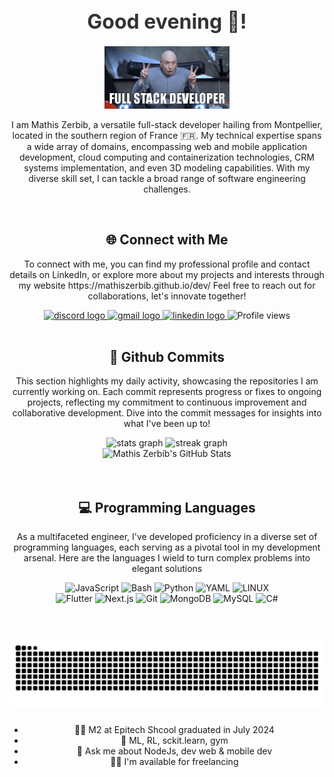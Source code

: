 


<div align="center" style="margin: 20px 0;">
 <h2 style="font-size: 2rem; color: #333; margin-bottom: 10px;">Good evening 🌇!</h2>
</div>



<div align="center">
<p> <img height="100" src="https://raw.githubusercontent.com/MathisZerbib/MathisZerbib/main/fullstackdeveloper.gif" alt="funny developper gif"/> </p>
    <p>I am Mathis Zerbib, a versatile full-stack developer hailing from Montpellier, located in the southern region of France 🇫🇷. My technical expertise spans a wide array of domains, encompassing web and mobile application development, cloud computing and containerization technologies, CRM systems implementation, and even 3D modeling capabilities. With my diverse skill set, I can tackle a broad range of software engineering challenges.</p>
</div>

<br clear="both">




### 



<div align="center">
<h2 align="center" class="section-heading">🌐 Connect with Me</h2>
<p> To connect with me, you can find my professional profile and contact details on LinkedIn, or explore more about my projects and interests through my website https://mathiszerbib.github.io/dev/ 
Feel free to reach out for collaborations, let's innovate together! </p>
<div align="center">
  <a href="https://discord.com/users/564153086201823232" target="_blank">
    <img src="https://img.shields.io/static/v1?message=Discord&logo=discord&label=&color=7289DA&logoColor=white&labelColor=&style=for-the-badge" height="35" alt="discord logo" />
  </a>
  <a href="mailto:mathis.zerbib@gmail.com" target="_blank">
    <img src="https://img.shields.io/static/v1?message=Gmail&logo=gmail&label=&color=D14836&logoColor=white&labelColor=&style=for-the-badge" height="35" alt="gmail logo" />
  </a>
  <a href="https://www.linkedin.com/in/mathis-zerbib-55b4a8163/" target="_blank">
    <img src="https://img.shields.io/static/v1?message=LinkedIn&logo=linkedin&label=&color=0077B5&logoColor=white&labelColor=&style=for-the-badge" height="35" alt="linkedin logo" />
  </a>
<img src="https://komarev.com/ghpvc/?username=mathisZerbib&style=for-the-badge" alt="Profile views" />
</div>


<br clear="both">



 
###



<div align="center">
 
   <h2>🚀 Github Commits</h2>
    <p>This section highlights my daily activity, showcasing the repositories I am currently working on. Each commit represents progress or fixes to ongoing projects, reflecting my commitment to continuous improvement and collaborative development. Dive into the commit messages for insights into what I've been up to!</p>


<div align="center">
<img src="https://github-readme-stats.vercel.app/api?username=MathisZerbib&show_icons=true&include_all_commits=true&count_private=true&disable_animations=false&theme=dracula&locale=en&hide_border=false" height="150" alt="stats graph" />
  
 <img src="https://streak-stats.demolab.com?user=MathisZerbib&locale=en&mode=daily&theme=dracula&hide_border=false&border_radius=5" height="150" alt="streak graph" />
</div>

<div align="center">
     <img src="https://github-profile-summary-cards.vercel.app/api/cards/profile-details?username=mathisZerbib&theme=github_dark" alt="Mathis Zerbib's GitHub Stats"/>
</div>


<br clear="both">


<br clear="both">




<h2 align="center" class="section-heading">💻 Programming Languages</h2>
<p> As a multifaceted engineer, I've developed proficiency in a diverse set of programming languages, each serving as a pivotal tool in my development arsenal. Here are the languages I wield to turn complex problems into elegant solutions</p>
<div align="center">
  <img src="https://img.shields.io/badge/JavaScript-F7DF1E?style=for-the-badge&logo=javascript&logoColor=black" alt="JavaScript"/>
  <img src="https://img.shields.io/badge/Bash-4EAA25?style=for-the-badge&logo=gnu-bash&logoColor=white" alt="Bash"/>
  <img src="https://img.shields.io/badge/Python-F7DF1E?style=for-the-badge&logo=python&logoColor=blue" alt="Python"/>
  <img src="https://img.shields.io/badge/YAML-0A0A0A?style=for-the-badge&logo=yaml&logoColor=purple" alt="YAML"/>
  <img src="https://img.shields.io/badge/LINUX-0A0A0A?style=for-the-badge&logo=linux&logoColor=white" alt="LINUX"/>

 <br clear="both">
  <img src="https://img.shields.io/badge/Flutter-0096D8?style=for-the-badge&logo=flutter&logoColor=blue" alt="Flutter"/>
  <img src="https://img.shields.io/badge/Next.js-0A0A0A?style=for-the-badge&logo=next.js&logoColor=white" alt="Next.js"/>
  <img src="https://img.shields.io/badge/Git-F05032?style=for-the-badge&logo=git&logoColor=white" alt="Git"/>
  <img src="https://img.shields.io/badge/MongoDB-47A248?style=for-the-badge&logo=mongodb&logoColor=white" alt="MongoDB"/>
  <img src="https://img.shields.io/badge/MySQL-4479A1?style=for-the-badge&logo=mysql&logoColor=white" alt="MySQL"/>
  <img src="https://img.shields.io/badge/C%23-68217A?style=for-the-badge&logo=c-sharp&logoColor=white" alt="C#"/>
</div>




<br clear="both">

<br clear="both">




###


<div align="center">
<img src="https://raw.githubusercontent.com/MathisZerbib/MathisZerbib/output/snake.svg" alt="Snake animation"/>

###


- 👨‍🎓 M2 at Epitech Shcool graduated in July 2024
- 🌱 ML, RL, sckit.learn, gym
- 💬 Ask me about NodeJs, dev web & mobile dev
- 👷‍♂️ I'm available for freelancing
</div>
